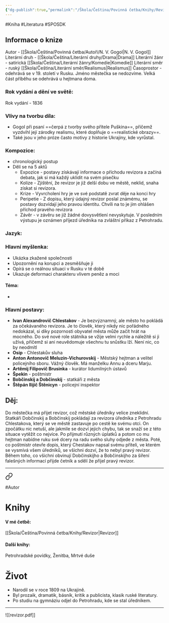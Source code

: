 ```yaml
---
{"dg-publish":true,"permalink":"/Škola/Čeština/Povinná četba/Knihy/Revizor/"}
---
```


#Kniha #Literatura #SPOSDK
## Informace o knize
Autor -  [[Škola/Čeština/Povinná četba/Autoři/N. V. Gogol\|N. V. Gogol]]
Literární druh - [[Škola/Čeština/Literární druhy/Drama\|Drama]]
Literární žánr -  satirická [[Škola/Čeština/Literární žánry/Komedie\|Komedie]]
Literární směr - ruský [[Škola/Čeština/Literární směr/Realismus\|Realismus]]
Časoprostor -  odehrává se v 19. století v Rusku. Jméno městečka se nedozvíme. Velká část příběhu se odehrává u hejtmana doma.
### Rok vydání a dění ve světě:
Rok vydání - 1836
### Vlivy na tvorbu díla:
- Gogol při psaní ==čerpá z tvorby svého přítele Puškina==, přičemž vyzdvihl její zárodky realismu, které doplňuje o ==realistické obrazy==.
- Také jsou v jeho próze často motivy z historie Ukrajiny, kde vyrůstal.
### Kompozice:
- chronologický postup
- Dělí se na 5 aktů
	- Expozice - postavy získávají informace o příchodu revizora a začíná debata, jak si má každý uklidit na svém písečku
	- Kolize - Zjištění, že revizor je již delší dobu ve městě, neklid, snaha získat si revizora.
	- Krize - Vyvrcholení hry je ve své podstatě zvrat děje na konci hry
	- Peripetie - Z dopisu, který údajný revizor poslal známému, se postavy dozvídají jeho pravou identitu. Chvíli na to je jim ohlášen příchod pravého revizora
	- Závěr - v závěru se již žádné dovysvětlení nevyskytuje. V posledním výstupu je oznámen příjezd úředníka na zvláštní příkaz z Petrohradu.
### Jazyk:

### Hlavní myšlenka:
- Ukázka zkažené společnosti
- Upozornění na korupci a zesměšňuje ji
- Opírá se o reálnou situaci v Rusku v té době
- Ukazuje deformaci charakteru vlivem peněz a moci
#### Téma:
 - 
### Hlavní postavy:
- __Ivan Alexandrovič Chlestakov__ - Je bezvýznamný, ale město ho pokládá za očekávaného revizora. Je to člověk, který nikdy nic pořádného nedokázal, si díky pozornosti obyvatel města může začít hrát na mocného. Do své nové role státníka se vžije velmi rychle a náležitě si ji užívá, přičemž si ani neuvědomuje všechnu tu snůstku lží. Není nic, co by neodmítl
- __Osip__ - Chlestakův sluha
- __Anton Antonovič Meluzin-Vichurovskij__ - Městský hejtman a velitel policejního sboru. Vážný člověk. Má manželku Annu a dceru Marju.
- __Artěmij Filipovič Brusinka__ - kurátor lidumilných ústavů
- __Špekin__ - poštmistr
- __Bobčinskij a Dobčinskij__ - statkáři z města
- __Štěpán Ilijič Štěnicyn__ - policejní inspektor
## Děj:
Do městečka má přijet revizor, což městské úředníky velice zneklidní. Statkáři Dobčinskij a Bobčinskij pokládají za revizora úředníka z Petrohradu Chlestakova, který se ve městě zastavuje po cestě ke svému otci. On zpočátku nic netuší, ale jakmile se dozví jejich chybu, tak se snaží se z této situace vytěžit co nejvíce. Po přijmutí různých úplatků a potom co mu hejtman nabídne ruku své dcery na radu svého sluhy odjede z města. Poté, co poštmistr otevře dopis, který Chestakov napsal svému příteli, ve kterém se vysmívá všem úředníků, se všichni dozví, že to nebyl pravý revizor. Během toho, co všichni obvinují Dobčinskijho a Bobčinskijho za šíření falešných informací přijde četník a sdělí že přijel pravý revizor.
___

<div class="transclusion internal-embed is-loaded"><a class="markdown-embed-link" href="/skola/cestina/povinna-cetba/autori/n-v-gogol/" aria-label="Open link"><svg xmlns="http://www.w3.org/2000/svg" width="24" height="24" viewBox="0 0 24 24" fill="none" stroke="currentColor" stroke-width="2" stroke-linecap="round" stroke-linejoin="round" class="svg-icon lucide-link"><path d="M10 13a5 5 0 0 0 7.54.54l3-3a5 5 0 0 0-7.07-7.07l-1.72 1.71"></path><path d="M14 11a5 5 0 0 0-7.54-.54l-3 3a5 5 0 0 0 7.07 7.07l1.71-1.71"></path></svg></a><div class="markdown-embed">




#Autor 
# Knihy
#### V mé četbě:
[[Škola/Čeština/Povinná četba/Knihy/Revizor\|Revizor]]
#### Další knihy:
Petrohradské povídky, Ženitba, Mrtvé duše
# Život
- Narodil se v roce 1809 na Ukrajině.
- Byl prozaik, dramatik, básník, kritik a publicista, klasik ruské literatury.
- Po studiu na gymnáziu odjel do Petrohradu, kde se stal úředníkem.


</div></div>

___

![[revizor.pdf]]